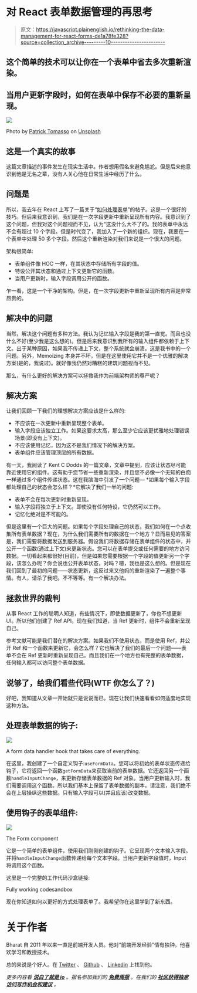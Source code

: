 # 对 React 表单数据管理的再思考

> 原文：<https://javascript.plainenglish.io/rethinking-the-data-management-for-react-forms-de1a78fe328?source=collection_archive---------10----------------------->

## 这个简单的技术可以让你在一个表单中省去多次重新渲染。

## 当用户更新字段时，如何在表单中保存不必要的重新呈现。

![](img/a4f3155bbef0045523534d56478f1f1d.png)

Photo by [Patrick Tomasso](https://unsplash.com/@impatrickt?utm_source=medium&utm_medium=referral) on [Unsplash](https://unsplash.com?utm_source=medium&utm_medium=referral)

## 这是一个真实的故事

这篇文章描述的事件发生在现实生活中。作者想用假名来避免尴尬。但是后来他意识到他是无名之辈，没有人关心他在日常生活中经历了什么。

## 问题是

所以，我去年在 React 上写了一篇关于“[如何处理表单](/a-better-way-to-handle-forms-and-input-with-react-e01500ac73c)”的帖子。这是一个很好的技巧。但后来我意识到，我们是在一次字段更新中重新呈现所有内容。我意识到了这个问题，但我对这个问题视而不见，认为“这没什么大不了的。我的表单中永远不会有超过 10 个字段。但是时代变了，我加入了一个新的组织。现在，我要在一个表单中处理 50 多个字段。然后这个重新渲染对我们来说是一个很大的问题。

架构很简单:

*   表单组件像 HOC 一样，在其状态中存储所有字段的值。
*   特设公开其状态和通过上下文更新它的函数。
*   当用户更新时，输入字段调用公开的函数。

乍一看，这是一个干净的架构。但是，在一次字段更新中重新呈现所有内容是非常昂贵的。

## 解决中的问题

当然，解决这个问题有多种方法。我认为记忆输入字段是我的第一直觉。而且也没什么不好(至少我是这么想的)。但是后来我意识到我所有的输入组件都依赖于上下文。出于某种原因，如果我不传递上下文，整个系统就会崩溃。这是我书中的一个问题。另外，Memoizing 本身并不坏，但是在这里使用它并不是一个优雅的解决方案(是的，我说过)。就好像我仍然对糟糕的建筑问题视而不见。

那么，有什么更好的解决方案可以拯救我作为前端架构师的尊严呢？

## 解决方案

让我们回顾一下我们的理想解决方案应该是什么样的:

*   不应该在一次更新中重新呈现整个表单。
*   输入字段应该独立工作。如果这要求太高，那么至少它应该更优雅地处理错误场景(即没有上下文)。
*   不应该使用记忆，因为这不是我们情况下的解决方案。
*   表单组件应该管理顶层的所有数据。

有一天，我阅读了 Kent C Dodds 的一篇文章，文章中提到，应该让状态尽可能靠近使用它的组件。这有助于您节省一些重新渲染，并且您不必像一个无知的白痴一样通过多个组件传递状态。这在我脑海中引发了一个问题— *如果每个输入字段都处理自己的状态会怎么样？*它解决了我们一半的问题:

*   表单不会在每次更新时重新呈现。
*   输入字段将独立于上下文。即使没有任何特设，它仍然可以工作。
*   记忆化绝对是不可能的。

但是这里有一个巨大的问题。如果每个字段处理自己的状态，我们如何在一个点收集所有表单数据？现在，为什么我们需要所有的数据在一个地方？显而易见的答案是，我们需要将数据发送到服务器。假设我们将数据存储在表单组件的状态中，并公开一个函数(通过上下文)来更新状态。您可以在表单提交或任何需要的地方访问数据。一切看起来都很好(目前)，但是如果您需要根据一个字段的值更新另一个字段，该怎么办呢？你会说也公开表单状态，对吗？嗯，我也是这么想的。但是现在我们回到了最初的问题——状态更新，这反过来又他妈的重新渲染了一遍整个事情。有人，请杀了我吧。不不等等。有一个解决办法。

## 拯救世界的裁判

从事 React 工作的聪明人知道，有些情况下，即使数据更新了，你也不想更新 UI。所以他们创建了 Ref API。现在我们知道，当 Ref 更新时，组件不会重新呈现自己。

参考文献可能是我们潜在的解决方案。如果我们不使用状态，而是使用 Ref，并公开 Ref 和一个函数来更新它，会怎么样？它也解决了我们的最后一个问题——表单不会在 Ref 更新时重新呈现自己。而且我们在一个地方也有完整的表单数据，任何输入都可以访问整个表单数据。

## 说够了，给我们看些代码(WTF 你怎么了？)

好吧，我知道从文章一开始就只是说说而已。现在让我们快速看看如何适度地实现这种方法。

## **处理表单数据的钩子:**

![](img/ef28ebde5484f02355e5d7c3215275a5.png)

A form data handler hook that takes care of everything.

在这里，我创建了一个自定义钩子:`useFormData`。您可以将初始的表单状态传递给钩子，它将返回一个函数`getFormData`来获取当前的表单数据。它还返回另一个函数`handleInputChange`，来更新存储表单数据的 Ref 对象。当用户更新输入时，我们需要调用这个函数。所以我们基本上保留了表单数据的副本。请注意，我们绝不会在上层操纵这些数据。只有输入字段可以(并且应该)改变数据。

## 使用钩子的表单组件:

![](img/882cf602680b5949982ddbfb033e87ac.png)

The Form component

它是一个简单的表单组件，使用我们刚刚创建的钩子。它呈现两个文本输入字段。并将`handleInputChange`函数传递给每个文本字段。当用户更新字段值时，Input 将调用这个函数。

这里是一个完整的工作代码沙盒链接:

Fully working codesandbox

现在你知道如何以更好的方式处理表单了。我希望你在这里学到了新东西。

# 关于作者

Bharat 自 2011 年以来一直是前端开发人员。他对“前端开发经验”情有独钟。他喜欢学习和教授技术。

总的来说是个好人。在 [Twitter](https://twitter.com/iiisoni) 、 [Github](https://github.com/iiison) 、 [Linkedin](https://www.linkedin.com/in/iiison/) 上找到他。

*更多内容看* [***说白了就是 io***](http://plainenglish.io/) *。报名参加我们的* [***免费周报***](http://newsletter.plainenglish.io/) *。在我们的* [***社区获得独家访问写作机会和建议***](https://discord.gg/GtDtUAvyhW) *。*